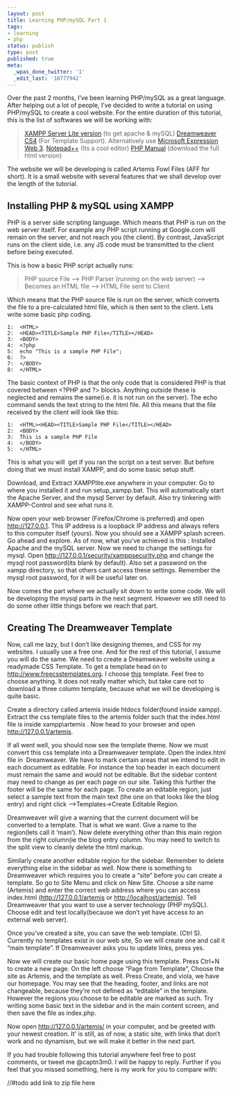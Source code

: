 ```yaml
---
layout: post
title: Learning PHP/mySQL Part 1
tags:
- learning
- php
status: publish
type: post
published: true
meta:
  _wpas_done_twitter: '1'
  _edit_last: '10777942'
---
```

Over the past 2 months, I’ve been learning PHP/mySQL as a great language. After helping out a lot of people, I’ve decided to write a tutorial on using PHP/mySQL to create a cool website. For the entire duration of this tutorial, this is the list of softwares we will be working with:

><a href="http://www.google.com/search?btnI=I'm Feeling Lucky&amp;q=XAMPP Server Lite version">XAMPP Server Lite version</a> (to get apache &amp; mySQL)
><a href="http://www.mediafire.com/?4eemynbynjw" target="_blank">Dreamweaver CS4</a> (For Template Support). Alternatively use <a href="http://www.google.com/search?btnI=I'm Feeling Lucky&amp;q=Microsoft Expression Web 3">Microsoft Expression Web 3</a>.
><a href="http://www.google.com/search?btnI=I'm Feeling Lucky&amp;q=Notepad++">Notepad++</a> (Its a cool editor)
><a href="http://www.google.com/search?btnI=I'm Feeling Lucky&amp;q=PHP Manual">PHP Manual</a> (download the full html version)

The website we will be developing is called Artemis Fowl Files (AFF for short). It is a small website with several features that we shall develop over the length of the tutorial.

## Installing PHP &amp; mySQL using XAMPP


PHP is a server side scripting language. Which means that PHP is run on the web server itself. For example any PHP script running at Google.com will remain on the server, and not reach you (the client). By contrast, JavaScript runs on the client side, i.e. any JS code must be transmitted to the client before being executed.

This is how a basic PHP script actually runs:

>PHP source File –&gt; PHP Parser (running on the web server) –&gt; Becomes an HTML file –&gt; HTML File sent to Client

Which means that the PHP source file is run on the server, which converts the file to a pre-calculated html file, which is then sent to the client. Lets write some basic php coding.

    1:  <HTML>
    2:  <HEAD><TITLE>Sample PHP File</TITLE></HEAD>
    3:  <BODY>
    4:  <?php
    5:  echo "This is a sample PHP File";
    6:  ?>
    7:  </BODY>
    8:  </HTML>

The basic context of PHP is that the only code that is considered PHP is that covered between &lt;?PHP and ?&gt; blocks. Anything outside these is neglected and remains the same(i.e. it is not run on the server). The echo command sends the text string to the html file. All this means that the file received by the client will look like this:

    1:  <HTML><HEAD><TITLE>Sample PHP File</TITLE></HEAD>
    2:  <BODY>
    3:  This is a sample PHP File
    4:  </BODY>
    5:  </HTML>


This is what you will  get if you ran the script on a test server. But before doing that we must install XAMPP, and do some basic setup stuff.

Download, and Extract XAMPPlite.exe anywhere in your computer. Go to where you installed it and run setup_xampp.bat. This will automatically start the Apache Server, and the mysql Server by default. Also try tinkering with XAMPP-Control and see what runs it.

Now open your web browser (Firefox/Chrome is preferred) and open <a href="http://127.0.0.1">http://127.0.0.1</a>. This IP address is a loopback IP address and always refers to this computer itself (yours). Now you should see a XAMPP splash screen. Go ahead and explore. As of now, what you’ve achieved is this : Installed Apache and the mySQL server. Now we need to change the settings for mysql. Open <a href="http://127.0.0.1/security/xamppsecurity.php">http://127.0.0.1/security/xamppsecurity.php</a> and change the mysql root password(its blank by default). Also set a password on the xampp directory, so that others cant access these settings. Remember the mysql root password, for it will be useful later on.

Now comes the part where we actually sit down to write some code. We will be developing the mysql parts in the next segment. However we still need to do some other little things before we reach that part.

## Creating The Dreamweaver Template

Now, call me lazy, but I don’t like designing themes, and CSS for my websites. I usually use a free one. And for the rest of this tutorial, I assume you will do the same. We need to create a Dreamweaver website using a readymade CSS Template. To get a template head on to <a href="http://www.freecsstemplates.org">http://www.freecsstemplates.org</a>. I choose <a href="http://www.freecsstemplates.org/preview/reckoning" target="_blank">this</a> template. Feel free to choose anything. It does not really matter which, but take care not to download a three column template, because what we will be developing is quite basic.

Create a directory called artemis inside htdocs folder(found inside xampp). Extract the css template files to the artemis folder such that the index.html file is inside xampp\artemis . Now head to your browser and open <a href="http://127.0.0.1/artemis">http://127.0.0.1/artemis</a>.

If all went well, you should now see the template theme. Now we must convert this css template into a Dreamweaver template. Open the index.html file in  Dreamweaver. We have to mark certain areas that we intend to edit in each document as editable. For instance the top header in each document must remain the same and would not be editable. But the sidebar content may need to change as per each page on our site. Taking this further the footer will be the same for each page. To create an editable region, just select a sample text from the main text (the one on that looks like the blog entry) and right click –&gt;Templates-&gt;Create Editable Region.

Dreamweaver will give a warning that the current document will be converted to a template. That is what we want. Give a name to the region(lets call it ‘main’). Now delete everything other than this main region from the right column(ie the blog entry column. You may need to switch to the split view to cleanly delete the html markup.

Similarly create another editable region for the sidebar. Remember to delete everything else in the sidebar as well. Now there is something to Dreamweaver which requires you to create a “site” before you can create a template. So go to Site Menu and click on New Site. Choose a site name (Artemis) and enter the correct web address where you can access index.html (<a href="http://127.0.0.1/artemis">http://127.0.0.1/artemis</a> or <a href="http://localhost/artemis">http://localhost/artemis</a>). Tell Dreamweaver that you want to use a server technology (PHP mySQL). Choose edit and test locally(because we don’t yet have access to an external web server).

Once you’ve created a site, you can save the web template. (Ctrl S). Currently no templates exist in our web site, So we will create one and call it “main template”. If Dreamweaver asks you to update links, press yes.

Now we will create our basic home page using this template. Press Ctrl+N to create a new page. On the left choose “Page from Template”, Choose the site as Artemis, and the template as well. Press Create, and viola, we have our homepage. You may see that the heading, footer, and links are not changeable, because they’re not defined as “editable” in the template. However the regions you choose to be editable are marked as such. Try writing some basic text in the sidebar and in the main content screen, and then save the file as index.php.

Now open <http://127.0.0.1/artemis/> in your computer, and be greeted with your newest creation. It' is still, as of now, a static site, with links that don’t work and no dynamism, but we will make it better in the next part.

If you had trouble following this tutorial anywhere feel free to post comments, or tweet me @captn3m0. I will be happy to reply. Further if you feel that you missed something, here is my work for you to compare with:

//#todo add link to zip file here
